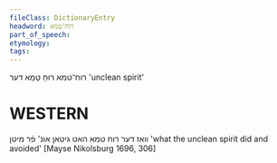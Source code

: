 ```yaml
---
fileClass: DictionaryEntry
headword: רוח־טמא
part_of_speech: 
etymology: 
tags: 
---
```

רוח־טמא
רוּחַ טָמֵא
דער
'unclean spirit'

WESTERN
========

וואז דער רוח טמא האט גיטאן אונ' פֿר מיטן
'what the unclean spirit did and avoided'
[Mayse Nikolsburg 1696, 306]